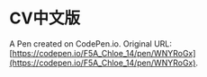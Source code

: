 # CV中文版

A Pen created on CodePen.io. Original URL: [https://codepen.io/F5A_Chloe_14/pen/WNYRoGx](https://codepen.io/F5A_Chloe_14/pen/WNYRoGx).

